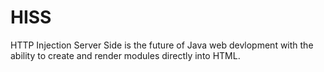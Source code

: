 # HISS
 HTTP Injection Server Side is the future of Java web devlopment with the ability to create and render modules directly into HTML.

